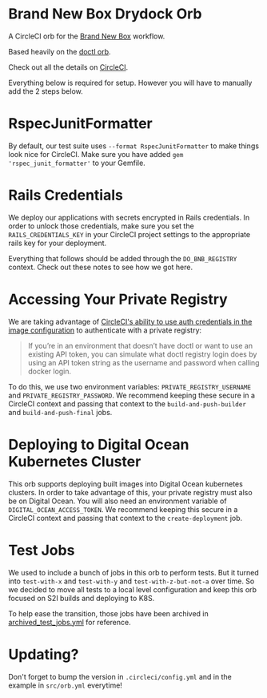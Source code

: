 # Brand New Box Drydock Orb

A CircleCI orb for the [Brand New Box](https://brandnewbox.com) workflow.

Based heavily on the [doctl orb](https://circleci.com/orbs/registry/orb/digitalocean/cli).

Check out all the details on [CircleCI](https://circleci.com/orbs/registry/orb/brandnewbox/drydock).

Everything below is required for setup. However you will have to manually add the 2 steps below.

# RspecJunitFormatter

By default, our test suite uses `--format RspecJunitFormatter` to make things look nice for CircleCI. Make sure you have added `gem 'rspec_junit_formatter'` to your Gemfile.

# Rails Credentials

We deploy our applications with secrets encrypted in Rails credentials. In order to unlock those credentials, make sure you set the `RAILS_CREDENTIALS_KEY` in your CircleCI project settings to the appropriate rails key for your deployment.

Everything that follows should be added through the `DO_BNB_REGISTRY` context. Check out these notes to see how we got here.

# Accessing Your Private Registry

We are taking advantage of [CircleCI's ability to use auth credentials in the image configuration](https://circleci.com/docs/2.0/private-images/) to authenticate with a private registry:

>  If you’re in an environment that doesn’t have doctl or want to use an existing API token, you can simulate what doctl registry login does by using an API token string as the username and password when calling docker login.

To do this, we use two environment variables: `PRIVATE_REGISTRY_USERNAME` and `PRIVATE_REGISTRY_PASSWORD`. We recommend keeping these secure in a CircleCI context and passing that context to the `build-and-push-builder` and `build-and-push-final` jobs.

# Deploying to Digital Ocean Kubernetes Cluster

This orb supports deploying built images into Digital Ocean kubernetes clusters. In order to take advantage of this, your private registry must also be on Digital Ocean. You will also need an environment variable of `DIGITAL_OCEAN_ACCESS_TOKEN`. We recommend keeping this secure in a CircleCI context and passing that context to the `create-deployment` job.

# Test Jobs

We used to include a bunch of jobs in this orb to perform tests. But it turned into `test-with-x` and `test-with-y` and `test-with-z-but-not-a` over time. So we decided to move all tests to a local level configuration and keep this orb focused on S2I builds and deploying to K8S.

To help ease the transition, those jobs have been archived in [archived_test_jobs.yml](https://github.com/brandnewbox/drydock_orb/blob/master/archived_test_jobs.yml) for reference.

# Updating?

Don't forget to bump the version in `.circleci/config.yml` and in the example in `src/orb.yml` everytime!
